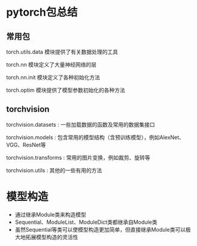 # pytorch包总结

## 常用包

torch.utils.data 模块提供了有关数据处理的工具

torch.nn 模块定义了大量神经网络的层

torch.nn.init 模块定义了各种初始化方法

torch.optim 模块提供了模型参数初始化的各种方法



## torchvision

torchvision.datasets : 一些加载数据的函数及常用的数据集接口

torchvision.models : 包含常用的模型结构（含预训练模型），例如AlexNet、VGG、ResNet等

torchvision.transforms : 常用的图片变换，例如裁剪、旋转等

torchvision.utils : 其他的一些有用的方法



# 模型构造

* 通过继承Module类来构造模型
* Sequential、ModuleList、ModuleDict类都继承自Module类
* 虽然Sequential等类可以使模型构造更加简单，但直接继承Module类可以极大地拓展模型构造的灵活性



